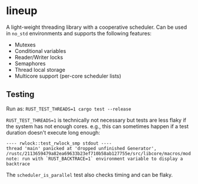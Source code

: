 # lineup

A light-weight threading library with a cooperative scheduler.
Can be used in `no_std` environments and supports the following features:

* Mutexes
* Conditional variables
* Reader/Writer locks
* Semaphores
* Thread local storage
* Multicore support (per-core scheduler lists)

## Testing

Run as: `RUST_TEST_THREADS=1 cargo test --release`

`RUST_TEST_THREADS=1` is technically not necessary but tests are less flaky if
the system has not enough cores. e.g., this can sometimes happen if a test
duration doesn't execute long enough:

```log
---- rwlock::test_rwlock_smp stdout ----
thread 'main' panicked at 'dropped unfinished Generator', /rustc/2113659479a82ea69633b23ef710b58ab127755e/src/libcore/macros/mod.rs:34:9
note: run with `RUST_BACKTRACE=1` environment variable to display a backtrace
```

The `scheduler_is_parallel` test also checks timing and can be flaky.
